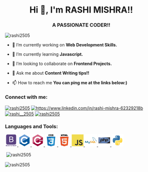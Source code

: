 <h1 align="center">Hi 👋, I'm RASHI MISHRA!!</h1>
<h3 align="center">A PASSIONATE CODER!!</h3>

<p align="left"> <img src="https://komarev.com/ghpvc/?username=rashi2505&label=Profile%20views&color=0e75b6&style=flat" alt="rashi2505" /> </p>

- 🔭 I’m currently working on **Web Development Skills.**

- 🌱 I’m currently learning **Javascript.**

- 👯 I’m looking to collaborate on **Frontend Projects.**

- 💬 Ask me about **Content Writing tips!!**

- 📫 How to reach me **You can ping me at the links below:)**

<h3 align="left">Connect with me:</h3>
<p align="left">
<a href="https://twitter.com/rashi2505" target="blank"><img align="center" src="https://raw.githubusercontent.com/rahuldkjain/github-profile-readme-generator/master/src/images/icons/Social/twitter.svg" alt="rashi2505" height="30" width="40" /></a>
<a href="https://linkedin.com/in/https://www.linkedin.com/in/rashi-mishra-62329218b" target="blank"><img align="center" src="https://raw.githubusercontent.com/rahuldkjain/github-profile-readme-generator/master/src/images/icons/Social/linked-in-alt.svg" alt="https://www.linkedin.com/in/rashi-mishra-62329218b" height="30" width="40" /></a>
<a href="https://instagram.com/rashi__2505" target="blank"><img align="center" src="https://raw.githubusercontent.com/rahuldkjain/github-profile-readme-generator/master/src/images/icons/Social/instagram.svg" alt="rashi__2505" height="30" width="40" /></a>
<a href="https://www.hackerrank.com/rashi2505" target="blank"><img align="center" src="https://raw.githubusercontent.com/rahuldkjain/github-profile-readme-generator/master/src/images/icons/Social/hackerrank.svg" alt="rashi2505" height="30" width="40" /></a>
</p>

<h3 align="left">Languages and Tools:</h3>
<p align="left"> <a href="https://getbootstrap.com" target="_blank"> <img src="https://raw.githubusercontent.com/devicons/devicon/master/icons/bootstrap/bootstrap-plain-wordmark.svg" alt="bootstrap" width="40" height="40"/> </a> <a href="https://www.cprogramming.com/" target="_blank"> <img src="https://raw.githubusercontent.com/devicons/devicon/master/icons/c/c-original.svg" alt="c" width="40" height="40"/> </a> <a href="https://www.w3schools.com/cpp/" target="_blank"> <img src="https://raw.githubusercontent.com/devicons/devicon/master/icons/cplusplus/cplusplus-original.svg" alt="cplusplus" width="40" height="40"/> </a> <a href="https://www.w3schools.com/css/" target="_blank"> <img src="https://raw.githubusercontent.com/devicons/devicon/master/icons/css3/css3-original-wordmark.svg" alt="css3" width="40" height="40"/> </a> <a href="https://www.w3.org/html/" target="_blank"> <img src="https://raw.githubusercontent.com/devicons/devicon/master/icons/html5/html5-original-wordmark.svg" alt="html5" width="40" height="40"/> </a> <a href="https://developer.mozilla.org/en-US/docs/Web/JavaScript" target="_blank"> <img src="https://raw.githubusercontent.com/devicons/devicon/master/icons/javascript/javascript-original.svg" alt="javascript" width="40" height="40"/> </a> <a href="https://www.mysql.com/" target="_blank"> <img src="https://raw.githubusercontent.com/devicons/devicon/master/icons/mysql/mysql-original-wordmark.svg" alt="mysql" width="40" height="40"/> </a> <a href="https://www.php.net" target="_blank"> <img src="https://raw.githubusercontent.com/devicons/devicon/master/icons/php/php-original.svg" alt="php" width="40" height="40"/> </a> <a href="https://www.python.org" target="_blank"> <img src="https://raw.githubusercontent.com/devicons/devicon/master/icons/python/python-original.svg" alt="python" width="40" height="40"/> </a> </p>

<p>&nbsp;<img align="center" src="https://github-readme-stats.vercel.app/api?username=rashi2505&show_icons=true&locale=en" alt="rashi2505" /></p>

<p><img align="center" src="https://github-readme-streak-stats.herokuapp.com/?user=rashi2505&" alt="rashi2505" /></p>

